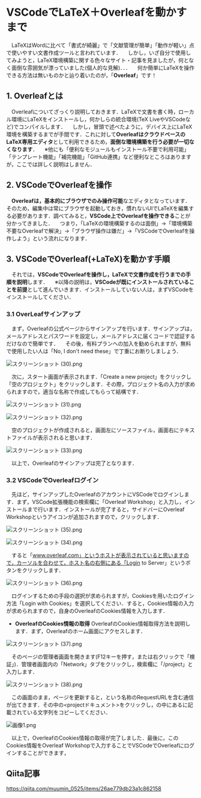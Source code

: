 # VSCodeでLaTeX＋Overleafを動かすまで
　LaTeXはWordに比べて「書式が綺麗」で「文献管理が簡単」「動作が軽い」点で使いやすい文書作成ツールと言われています．
　しかし，いざ自分で使用してみようと，LaTeX環境構築に関する色々なサイト・記事を見ましたが，何となく面倒な雰囲気が漂っていました(個人的な見解)．．．
　何か簡単にLaTeXを操作できる方法は無いものかと辿り着いたのが，「**Overleaf**」です！
 
## 1. Overleafとは
　Overleafについてざっくり説明しておきます．LaTeXで文書を書く時，ローカル環境にLaTeXをインストールし，何かしらの統合環境(TeX LiveやVSCodeなど)でコンパイルします．
　しかし，冒頭で述べたように，デバイス上にLaTeX環境を構築するまでが手間です．これに対して**OverleafはクラウドベースのLaTeX専用エディタ**として利用できるため，**面倒な環境構築を行う必要が一切なくなります**．
　※他にも「便利なモジュールもインストール不要で利用可能」「テンプレート機能」「補完機能」「GitHub連携」など便利なところはありますが，ここでは詳しく説明はしません．

## 2. VSCodeでOverleafを操作
　**Overleafは，基本的にブラウザでのみ操作可能**なエディタとなっています．そのため，編集中は常にブラウザを起動しておき，慣れないUIでLaTeXを編集する必要があります．調べてみると，**VSCode上でOverleafを操作できる**ことが分かってきました．
　つまり，「LaTeXの環境構築するのは面倒」→「環境構築不要なOverleafで解決」→「ブラウザ操作は嫌だ」→「VSCodeでOverleafを操作しよう」という流れになります．

## 3. VSCodeでOverleaf(+LaTeX)を動かす手順
　それでは，**VSCodeでOverleafを操作し，LaTeXで文書作成を行うまでの手順を説明**します．
　※以降の説明は，**VSCodeが既にインストールされていることを前提**として進んでいきます．インストールしていない人は，まずVSCodeをインストールしてください．
### 3.1 OverLeafサインアップ
　まず，Overleafの公式ページからサインアップを行います．サインアップは，メールアドレスとパスワードを設定し，メールアドレスに届くコードで認証するだけなので簡単です．
　その後，有料プランへの加入を勧められますが，無料で使用したい人は「No, I don't need these」で丁重にお断りしましょう．
 
 ![スクリーンショット (30).png](https://qiita-image-store.s3.ap-northeast-1.amazonaws.com/0/3477007/1277d8a9-c094-c41b-9d6c-2639372b80ac.png)

　次に，スタート画面が表示されます．「Create a new project」をクリックし「空のプロジェクト」をクリックします．その際，プロジェクト名の入力が求められますので，適当な名称で作成してもらって結構です．

 ![スクリーンショット (31).png](https://qiita-image-store.s3.ap-northeast-1.amazonaws.com/0/3477007/e8ace673-dc49-82da-4c28-eeff037c6762.png)

![スクリーンショット (32).png](https://qiita-image-store.s3.ap-northeast-1.amazonaws.com/0/3477007/e82205a8-2022-aee3-854c-1aa38e6e3f67.png)

　空のプロジェクトが作成されると，画面左にソースファイル，画面右にテキストファイルが表示されると思います．

![スクリーンショット (33).png](https://qiita-image-store.s3.ap-northeast-1.amazonaws.com/0/3477007/a0b4e534-ed4d-5158-b04a-5090164a3086.png)

　以上で，Overleafのサインアップは完了となります．

### 3.2 VSCodeでOverleafログイン
　先ほど，サインアップしたOverleafのアカウントにVSCodeでログインします．まず，VSCode拡張機能の検索欄に「Overleaf Workshop」と入力し，インストールまで行います．インストールが完了すると，サイドバーにOverleaf Workshopというアイコンが追加されますので，クリックします．

![スクリーンショット (35).png](https://qiita-image-store.s3.ap-northeast-1.amazonaws.com/0/3477007/7148179c-9c20-ab98-0e50-b0f05c960e7c.png)

![スクリーンショット (34).png](https://qiita-image-store.s3.ap-northeast-1.amazonaws.com/0/3477007/44235bae-5342-c883-c7c8-dc5cce411cfa.png)

　すると「www.overleaf.com」というホストが表示されていると思いますので，カーソルを合わせて，ホスト名の右側にある「Login to Server」というボタンをクリックします．

![スクリーンショット (36).png](https://qiita-image-store.s3.ap-northeast-1.amazonaws.com/0/3477007/53ffb228-1057-7e36-591b-1acaac3672b3.png)

　ログインするための手段の選択が求められますが，Cookiesを用いたログイン方法「Login with Cookies」を選択してください．すると，Cookies情報の入力が求められますので，自身のOverleafのCookies情報を入力します．

- **OverleafのCookies情報の取得**
OverleafのCookies情報取得方法を説明します．まず，Overleafのホーム画面にアクセスします．

![スクリーンショット (37).png](https://qiita-image-store.s3.ap-northeast-1.amazonaws.com/0/3477007/d9b03bfb-6881-a3eb-dc96-f46183e507f6.png)

　そのページの管理者画面を開きます(F12キーを押す，または右クリックで「検証」)．管理者画面内の「Network」タブをクリックし，検索欄に「/project」と入力します．

![スクリーンショット (38).png](https://qiita-image-store.s3.ap-northeast-1.amazonaws.com/0/3477007/036a1548-d2de-5c0c-15d2-c939e8dcabc2.png)

　この画面のまま，ページを更新すると，<project>という名称のRequestURLを含む通信が出てきます．その中の<projectドキュメント>をクリックし，<Response Headers>の中にある<Set-Cookie>に記載されている文字列をコピーしてください．

![画像1.png](https://qiita-image-store.s3.ap-northeast-1.amazonaws.com/0/3477007/6f5a16b5-1dbf-0c14-77ea-cc1103c34b28.png)

　以上で，OverleafのCookies情報の取得が完了しました．最後に，このCookies情報をOverleaf Workshopで入力することでVSCodeでOverleafにログインすることができます，

## Qiita記事
https://qiita.com/muumin_0525/items/26ae779db23a1c862158









